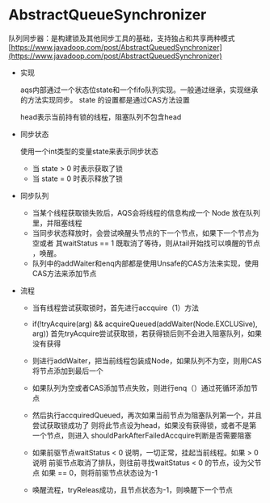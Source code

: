 # AbstractQueueSynchronizer
队列同步器：是构建锁及其他同步工具的基础，支持独占和共享两种模式
[https://www.javadoop.com/post/AbstractQueuedSynchronizer](https://www.javadoop.com/post/AbstractQueuedSynchronizer)

- 实现
    
    aqs内部通过一个状态位state和一个fifo队列实现。一般通过继承，实现继承的方法实现同步。
    state 的设置都是通过CAS方法设置  
    
    head表示当前持有锁的线程，阻塞队列不包含head


- 同步状态

    使用一个int类型的变量state来表示同步状态
    - 当 state > 0 时表示获取了锁
    - 当 state = 0 时表示释放了锁
    
- 同步队列

    - 当某个线程获取锁失败后，AQS会将线程的信息构成一个 Node 放在队列里，并阻塞线程
    - 当同步状态释放时，会尝试唤醒头节点的下一个节点，如果下一个节点为空或者
    其waitStatus == 1 既取消了等待，则从tail开始找可以唤醒的节点
    ，唤醒。
    - 队列中的addWaiter和enq内部都是使用Unsafe的CAS方法来实现，使用CAS方法来添加节点
    
    
- 流程
    - 当有线程尝试获取锁时，首先进行accquire（1）方法
    - if(!tryAcquire(arg) && acquireQueued(addWaiter(Node.EXCLUSive), arg))
    首先tryAcquire尝试获取锁，若获得锁后则不会进入阻塞队列，如果没有获得
    - 则进行addWaiter，把当前线程包装成Node，如果队列不为空，则用CAS将节点添加到最后一个
    - 如果队列为空或者CAS添加节点失败，则进行enq（）通过死循环添加节点
    - 然后执行accquiredQueued，再次如果当前节点为阻塞队列第一个，并且尝试获取锁成功了
    则将此节点设为head，如果没有获得锁，或者不是第一个节点，则进入
    shouldParkAfterFailedAccquire判断是否需要阻塞
    - 如果前驱节点waitStatus < 0 说明，一切正常，挂起当前线程。如果 > 0 说明
    前驱节点取消了排队，则往前寻找waitStatus < 0 的节点，设为父节点
    如果 == 0，则将前驱节点状态设为-1
    
    - 唤醒流程，tryReleas成功，且节点状态为-1，则唤醒下一个节点

